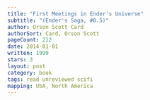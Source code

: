 ```yaml
---
title: "First Meetings in Ender's Universe"
subtitle: "(Ender's Saga, #0.5)"
author: Orson Scott Card
authorSort: Card, Orson Scott
pageCount: 212
date: 2014-01-01
written: 1999
stars: 3
layout: post
category: book
tags: read unreviewed scifi
mapping: USA, North America
---
```

